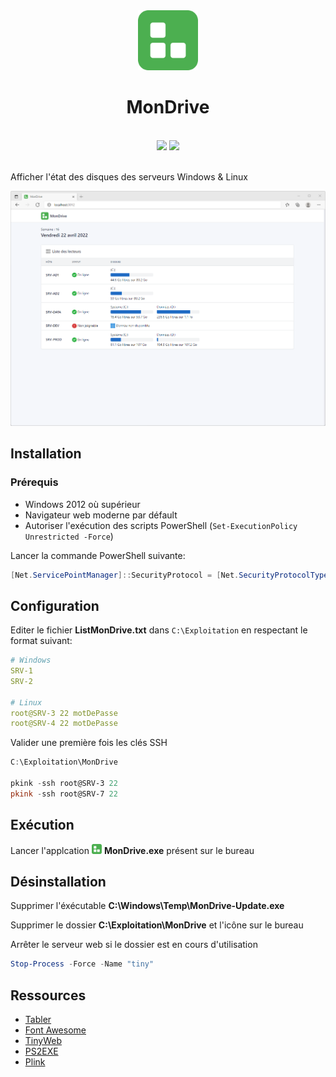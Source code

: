 <div align="center">
	<img src="src/assets/logo.svg" width="96"/>
	<h1>MonDrive</h1>
	<br/>
	<img src="https://img.shields.io/badge/version-1.3-informational.svg?style=for-the-badge" />
	<img src="https://img.shields.io/badge/statut-stable-success.svg?style=for-the-badge" />
	<br/><br/>
</div>

Afficher l'état des disques des serveurs Windows & Linux

<img src="src/assets/demo.png" />

## Installation

### Prérequis

- Windows 2012 où supérieur
- Navigateur web moderne par défault
- Autoriser l'exécution des scripts PowerShell (`Set-ExecutionPolicy Unrestricted -Force`)

Lancer la commande PowerShell suivante:

```powershell
[Net.ServicePointManager]::SecurityProtocol = [Net.SecurityProtocolType]::Tls12 ; iwr -useb https://raw.githubusercontent.com/Fl0wyn/MonDrive/master/scripts/install.ps1 | iex
```

## Configuration

Editer le fichier **ListMonDrive.txt** dans `C:\Exploitation` en respectant le format suivant:

```yml
# Windows
SRV-1
SRV-2

# Linux
root@SRV-3 22 motDePasse
root@SRV-4 22 motDePasse
```

Valider une première fois les clés SSH
```powershell
C:\Exploitation\MonDrive

pkink -ssh root@SRV-3 22
pkink -ssh root@SRV-7 22
```

## Exécution

Lancer l'applcation <img src="src/assets/logo.svg" width="16"/> **MonDrive.exe** présent sur le bureau

## Désinstallation

Supprimer l'éxécutable **C:\Windows\Temp\MonDrive-Update.exe**

Supprimer le dossier **C:\Exploitation\MonDrive** et l'icône sur le bureau

Arrêter le serveur web si le dossier est en cours d'utilisation

```powershell
Stop-Process -Force -Name "tiny"
```

## Ressources

- [Tabler](https://tabler.io/)
- [Font Awesome](https://fontawesome.com)
- [TinyWeb](https://www.ritlabs.com/en/products/tinyweb/)
- [PS2EXE](https://github.com/MScholtes/PS2EXE)
- [Plink](https://www.chiark.greenend.org.uk/~sgtatham/putty/)

